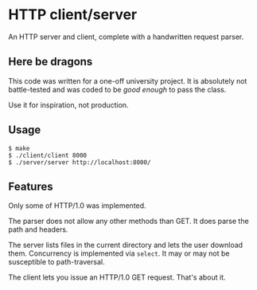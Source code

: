 # HTTP client/server

An HTTP server and client, complete with a handwritten request parser.

## Here be dragons

This code was written for a one-off university project.
It is absolutely not battle-tested 
and was coded to be *good enough* to pass the class.

Use it for inspiration, not production.

## Usage

```
$ make
$ ./client/client 8000
$ ./server/server http://localhost:8000/
```

## Features
Only some of HTTP/1.0 was implemented.

The parser does not allow any other methods than GET.
It does parse the path and headers.

The server lists files in the current directory
and lets the user download them.
Concurrency is implemented via `select`.
It may or may not be susceptible to path-traversal.

The client lets you issue an HTTP/1.0 GET request.
That's about it.
